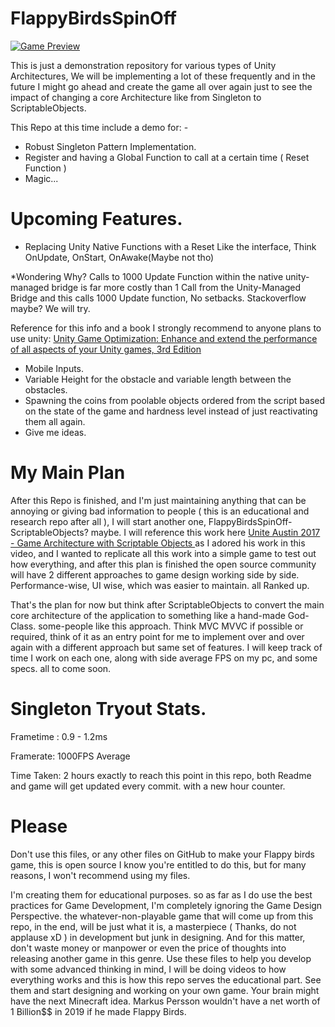 # FlappyBirdsSpinOff

[![Game Preview](https://img.youtube.com/vi/42w_Q89A4Ns/0.jpg)](https://www.youtube.com/watch?v=42w_Q89A4Ns)

This is just a demonstration repository for various types of Unity Architectures, We will be implementing a lot of these frequently and in the future I might go ahead and create the game all over again just to see the impact of changing a core Architecture like from Singleton to ScriptableObjects. 

This Repo at this time include a demo for: - 
  - Robust Singleton Pattern Implementation. 
  - Register and having a Global Function to call at a certain time ( Reset Function )
  - Magic...

# Upcoming Features.
  - Replacing Unity Native Functions with a Reset Like the interface, Think OnUpdate, OnStart, OnAwake(Maybe not tho)

*Wondering Why? Calls to 1000 Update Function within the native unity-managed bridge is far more costly than 1 Call from the Unity-Managed Bridge and this calls 1000 Update function, No setbacks. Stackoverflow maybe? We will try. 

Reference for this info and a book I strongly recommend to anyone plans to use unity: [Unity Game Optimization: Enhance and extend the performance of all aspects of your Unity games, 3rd Edition](https://www.amazon.com/Unity-Game-Optimization-Enhance-performance-dp-1838556516/dp/1838556516/ref=dp_ob_title_bk)

  - Mobile Inputs.
  - Variable Height for the obstacle and variable length between the obstacles.
  - Spawning the coins from poolable objects ordered from the script based on the state of the game and hardness level instead of just reactivating them all again.
  - Give me ideas.
  
# My Main Plan
  After this Repo is finished, and I'm just maintaining anything that can be annoying or giving bad information to people ( this is an educational and research repo after all ), I will start another one, FlappyBirdsSpinOff-ScriptableObjects? maybe. I will reference this work here [Unite Austin 2017 - Game Architecture with Scriptable Objects
](https://www.youtube.com/watch?v=raQ3iHhE_Kk&ab_channel=Unity) as I adored his work in this video, and I wanted to replicate all this work into a simple game to test out how everything, and after this plan is finished the open source community will have 2 different approaches to game design working side by side. Performance-wise, UI wise, which was easier to maintain. all Ranked up. 
 
 That's the plan for now but think after ScriptableObjects to convert the main core architecture of the application to something like a hand-made God-Class. some-people like this approach. Think MVC MVVC if possible or required, think of it as an entry point for me to implement over and over again with a different approach but same set of features. I will keep track of time I work on each one, along with side average FPS on my pc, and some specs. all to come soon.

# Singleton Tryout Stats.
Frametime : 0.9 - 1.2ms

Framerate: 1000FPS Average

Time Taken: 2 hours exactly to reach this point in this repo, both Readme and game will get updated every commit. with a new hour counter.

# Please
Don't use this files, or any other files on GitHub to make your Flappy birds game, this is open source I know you're entitled to do this, but for many reasons, I won't recommend using my files.

I'm creating them for educational purposes. so as far as I do use the best practices for Game Development, I'm completely ignoring the Game Design Perspective. the whatever-non-playable game that will come up from this repo, in the end, will be just what it is, a masterpiece ( Thanks, do not applause xD ) in development but junk in designing. And for this matter, don't waste money or manpower or even the price of thoughts into releasing another game in this genre. Use these files to help you develop with some advanced thinking in mind, I will be doing videos to how everything works and this is how this repo serves the educational part. See them and start designing and working on your own game. Your brain might have the next Minecraft idea. Markus Persson wouldn't have a net worth of 1 Billion$$ in 2019 if he made Flappy Birds.
